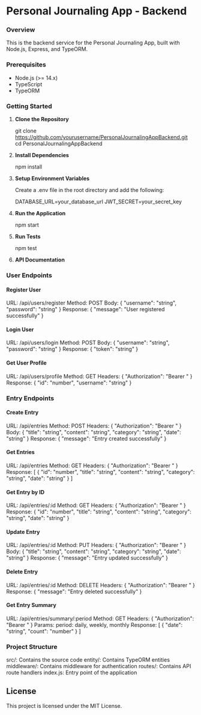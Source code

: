 # Personal Journaling App - Backend

### Overview

This is the backend service for the Personal Journaling App, built with Node.js, Express, and TypeORM.

### Prerequisites

- Node.js (>= 14.x)
- TypeScript
- TypeORM

### Getting Started

1. **Clone the Repository**

   git clone https://github.com/yourusername/PersonalJournalingAppBackend.git
   cd PersonalJournalingAppBackend

2. **Install Dependencies**

   npm install

3. **Setup Environment Variables**

   Create a .env file in the root directory and add the following:

      DATABASE_URL=your_database_url
      JWT_SECRET=your_secret_key

4. **Run the Application**

   npm start

5. **Run Tests**

   npm test

6. **API Documentation**
### User Endpoints

#### Register User

   URL: /api/users/register
   Method: POST
   Body:
      {
      "username": "string",
      "password": "string"
      }
   Response:
      {
      "message": "User registered successfully"
      }

#### Login User

   URL: /api/users/login
   Method: POST
   Body:
      {
      "username": "string",
      "password": "string"
      }
   Response:
      {
      "token": "string"
      }

#### Get User Profile

   URL: /api/users/profile
   Method: GET
   Headers:
         {
         "Authorization": "Bearer <token>"
         }
   Response:
         {
         "id": "number",
         "username": "string"
         }


### Entry Endpoints
#### Create Entry

   URL: /api/entries
   Method: POST
   Headers:
         {
         "Authorization": "Bearer <token>"
         }
   Body:
         {
         "title": "string",
         "content": "string",
         "category": "string",
         "date": "string"
         }
   Response:
         {
         "message": "Entry created successfully"
         }

#### Get Entries

   URL: /api/entries
   Method: GET
   Headers:
         {
         "Authorization": "Bearer <token>"
         }
   Response:
         [
         {
            "id": "number",
            "title": "string",
            "content": "string",
            "category": "string",
            "date": "string"
         }
         ]

#### Get Entry by ID

   URL: /api/entries/:id
   Method: GET
   Headers:
         {
         "Authorization": "Bearer <token>"
         }
   Response:
         {
         "id": "number",
         "title": "string",
         "content": "string",
         "category": "string",
         "date": "string"
         }

#### Update Entry

   URL: /api/entries/:id
   Method: PUT
   Headers:
         {
         "Authorization": "Bearer <token>"
         }
   Body:
         {
         "title": "string",
         "content": "string",
         "category": "string",
         "date": "string"
         }
   Response:
         {
         "message": "Entry updated successfully"
         }

#### Delete Entry

   URL: /api/entries/:id
   Method: DELETE
   Headers:
         {
         "Authorization": "Bearer <token>"
         }
   Response:
         {
         "message": "Entry deleted successfully"
         }

#### Get Entry Summary

   URL: /api/entries/summary/:period
   Method: GET
   Headers:
         {
         "Authorization": "Bearer <token>"
         }
   Params:
   period: daily, weekly, monthly
   Response:
         [
         {
            "date": "string",
            "count": "number"
         }
         ]

### Project Structure
src/: Contains the source code
entity/: Contains TypeORM entities
middleware/: Contains middleware for authentication
routes/: Contains API route handlers
index.js: Entry point of the application

## License
This project is licensed under the MIT License.
